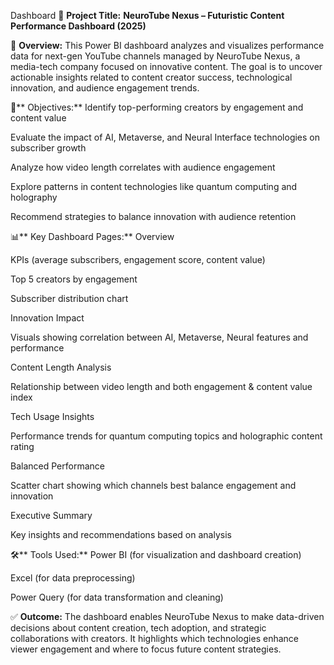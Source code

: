 Dashboard
📌 **Project Title:**
**NeuroTube Nexus – Futuristic Content Performance Dashboard (2025)**

🧠 **Overview:**
This Power BI dashboard analyzes and visualizes performance data for next-gen YouTube channels managed by NeuroTube Nexus, a media-tech company focused on innovative content. The goal is to uncover actionable insights related to content creator success, technological innovation, and audience engagement trends.

🎯** Objectives:**
Identify top-performing creators by engagement and content value

Evaluate the impact of AI, Metaverse, and Neural Interface technologies on subscriber growth

Analyze how video length correlates with audience engagement

Explore patterns in content technologies like quantum computing and holography

Recommend strategies to balance innovation with audience retention

📊** Key Dashboard Pages:**
Overview

KPIs (average subscribers, engagement score, content value)

Top 5 creators by engagement

Subscriber distribution chart

Innovation Impact

Visuals showing correlation between AI, Metaverse, Neural features and performance

Content Length Analysis

Relationship between video length and both engagement & content value index

Tech Usage Insights

Performance trends for quantum computing topics and holographic content rating

Balanced Performance

Scatter chart showing which channels best balance engagement and innovation

Executive Summary

Key insights and recommendations based on analysis

🛠** Tools Used:**
Power BI (for visualization and dashboard creation)

Excel (for data preprocessing)

Power Query (for data transformation and cleaning)

✅ **Outcome:**
The dashboard enables NeuroTube Nexus to make data-driven decisions about content creation, tech adoption, and strategic collaborations with creators. It highlights which technologies enhance viewer engagement and where to focus future content strategies.

